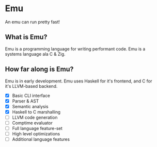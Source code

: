 # Emu
An emu can run pretty fast!
## What is Emu?
Emu is a programming language for writing performant code. Emu is a systems language ala C & Zig.
## How far along is Emu?
Emu is in early development. Emu uses Haskell for it's frontend, and C for it's LLVM-based backend.

- [x] Basic CLI interface
- [x] Parser & AST
- [x] Semantic analysis
- [x] Haskell to C marshalling
- [ ] LLVM code generation
- [ ] Comptime evaluator
- [ ] Full language feature-set
- [ ] High level optimizations
- [ ] Additional language features
